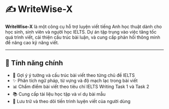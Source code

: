 # ✍️ WriteWise-X

**WriteWise-X** là một công cụ hỗ trợ luyện viết tiếng Anh học thuật dành cho học sinh, sinh viên và người học IELTS. Dự án tập trung vào việc tăng tốc quá trình viết, cải thiện cấu trúc bài luận, và cung cấp phản hồi thông minh để nâng cao kỹ năng viết.

---

## 🚀 Tính năng chính

- 🧠 Gợi ý ý tưởng và cấu trúc bài viết theo từng chủ đề IELTS  
- ✨ Phân tích ngữ pháp, từ vựng và độ mạch lạc trong bài viết  
- 📊 Chấm điểm bài viết theo tiêu chí IELTS Writing Task 1 và Task 2  
- 📚 Cung cấp tài liệu học tập và ví dụ bài mẫu  
- 🔄 Lưu trữ và theo dõi tiến trình luyện viết của người dùng
